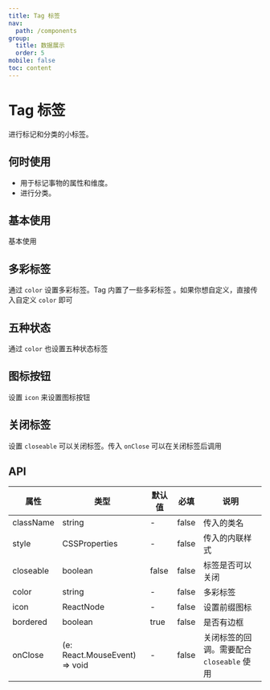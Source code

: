 ```yaml
---
title: Tag 标签
nav:
  path: /components
group:
  title: 数据展示
  order: 5
mobile: false
toc: content
---
```


# Tag 标签

进行标记和分类的小标签。

## 何时使用

- 用于标记事物的属性和维度。
- 进行分类。

## 基本使用

基本使用

<code src='./demos/demo1.tsx'></code>

## 多彩标签

通过 `color` 设置多彩标签。Tag 内置了一些多彩标签 。如果你想自定义，直接传入自定义 `color` 即可

<code src='./demos/demo2.tsx'></code>

## 五种状态

通过 `color` 也设置五种状态标签

<code src='./demos/demo3.tsx'></code>

## 图标按钮

设置 `icon` 来设置图标按钮

<code src='./demos/demo4.tsx'></code>

## 关闭标签

设置 `closeable` 可以关闭标签。传入 `onClose` 可以在关闭标签后调用

<code src='./demos/demo5.tsx'></code>

## API

| 属性      | 类型                          | 默认值 | 必填  | 说明                                      |
| --------- | ----------------------------- | ------ | ----- | ----------------------------------------- |
| className | string                        | -      | false | 传入的类名                                |
| style     | CSSProperties                 | -      | false | 传入的内联样式                            |
| closeable | boolean                       | false  | false | 标签是否可以关闭                          |
| color     | string                        | -      | false | 多彩标签                                  |
| icon      | ReactNode                     | -      | false | 设置前缀图标                              |
| bordered  | boolean                       | true   | false | 是否有边框                                |
| onClose   | (e: React.MouseEvent) => void | -      | false | 关闭标签的回调。需要配合 `closeable` 使用 |
